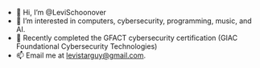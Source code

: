 - 👋 Hi, I’m @LeviSchoonover
- 👀 I’m interested in computers, cybersecurity, programming, music, and AI.
- 🚩 Recently completed the GFACT cybersecurity certification (GIAC Foundational Cybersecurity Technologies)
- 📫 Email me at levistarguy@gmail.com.

<!---
LeviSchoonover/LeviSchoonover is a ✨ special ✨ repository because its `README.md` (this file) appears on your GitHub profile.
You can click the Preview link to take a look at your changes.
--->

